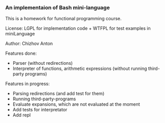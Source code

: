 ### An implementaion of Bash mini-language

This is a homework for functional programming course.

License: LGPL for implementation code + WTFPL for test examples in miniLanguage

Author: Chizhov Anton

Features done:

- Parser (without redirections)
- Interpreter of functions, arithmetic expressions (without running third-party programs)

Features in progress:

- Parsing redirections (and add test for them)
- Running third-party-programs
- Evaluate expansions, which are not evaluated at the moment
- Add tests for interpretator
- Add repl
